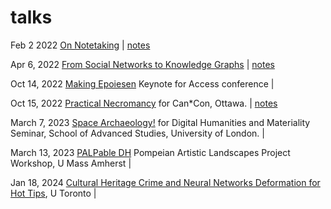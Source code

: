 # talks

Feb 2 2022 [On Notetaking](on-note-taking.html) | [notes](notes/on-note-taking.md)

Apr 6, 2022 [From Social Networks to Knowledge Graphs](asu.html) | [notes](notes/asu.md)

Oct 14, 2022 [Making Epoiesen](access.html) Keynote for Access conference | 

Oct 15, 2022 [Practical Necromancy](practicalnecromancy.html) for Can*Con, Ottawa. | [notes](notes/practical-necromancy.md)

March 7, 2023 [Space Archaeology!](space.html) for Digital Humanities and Materiality Seminar, School of Advanced Studies, University of London. | 

March 13, 2023 [PALPable DH](palp.html) Pompeian Artistic Landscapes Project Workshop, U Mass Amherst | 

Jan 18, 2024 [Cultural Heritage Crime and Neural Networks Deformation for Hot Tips](cultural_crime.html), U Toronto | 
